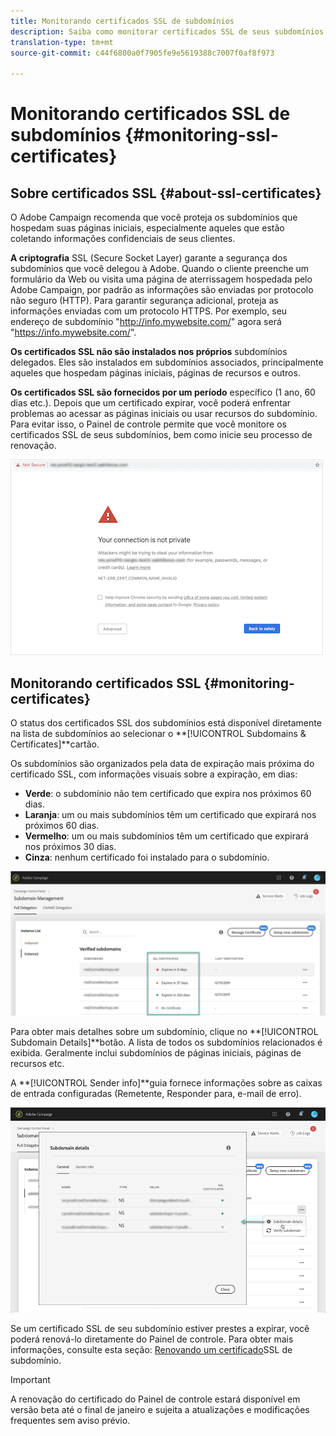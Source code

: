```yaml
---
title: Monitorando certificados SSL de subdomínios
description: Saiba como monitorar certificados SSL de seus subdomínios
translation-type: tm+mt
source-git-commit: c44f6800a0f7905fe9e5619388c7007f0af8f973

---
```



# Monitorando certificados SSL de subdomínios {#monitoring-ssl-certificates}

## Sobre certificados SSL {#about-ssl-certificates}

O Adobe Campaign recomenda que você proteja os subdomínios que hospedam suas páginas iniciais, especialmente aqueles que estão coletando informações confidenciais de seus clientes.

**A criptografia** SSL (Secure Socket Layer) garante a segurança dos subdomínios que você delegou à Adobe. Quando o cliente preenche um formulário da Web ou visita uma página de aterrissagem hospedada pelo Adobe Campaign, por padrão as informações são enviadas por protocolo não seguro (HTTP). Para garantir segurança adicional, proteja as informações enviadas com um protocolo HTTPS. Por exemplo, seu endereço de subdomínio &quot;http://info.mywebsite.com/&quot; agora será &quot;https://info.mywebsite.com/&quot;.

**Os certificados SSL não são instalados nos próprios** subdomínios delegados. Eles são instalados em subdomínios associados, principalmente aqueles que hospedam páginas iniciais, páginas de recursos e outros.

**Os certificados SSL são fornecidos por um período** específico (1 ano, 60 dias etc.). Depois que um certificado expirar, você poderá enfrentar problemas ao acessar as páginas iniciais ou usar recursos do subdomínio. Para evitar isso, o Painel de controle permite que você monitore os certificados SSL de seus subdomínios, bem como inicie seu processo de renovação.

![](assets/no_certificate.png)

## Monitorando certificados SSL {#monitoring-certificates}

O status dos certificados SSL dos subdomínios está disponível diretamente na lista de subdomínios ao selecionar o **[!UICONTROL Subdomains & Certificates]**cartão.

Os subdomínios são organizados pela data de expiração mais próxima do certificado SSL, com informações visuais sobre a expiração, em dias:

* **Verde**: o subdomínio não tem certificado que expira nos próximos 60 dias.
* **Laranja**: um ou mais subdomínios têm um certificado que expirará nos próximos 60 dias.
* **Vermelho**: um ou mais subdomínios têm um certificado que expirará nos próximos 30 dias.
* **Cinza**: nenhum certificado foi instalado para o subdomínio.

![](assets/subdomains_list.png)

Para obter mais detalhes sobre um subdomínio, clique no **[!UICONTROL Subdomain Details]**botão.
A lista de todos os subdomínios relacionados é exibida. Geralmente inclui subdomínios de páginas iniciais, páginas de recursos etc.

A **[!UICONTROL Sender info]**guia fornece informações sobre as caixas de entrada configuradas (Remetente, Responder para, e-mail de erro).

![](assets/subdomain_details.png)

Se um certificado SSL de seu subdomínio estiver prestes a expirar, você poderá renová-lo diretamente do Painel de controle. Para obter mais informações, consulte esta seção: [Renovando um certificado](../../subdomains-certificates/using/renewing-subdomain-certificate.md)SSL de subdomínio.

>[!IMPORTANT]
>
>A renovação do certificado do Painel de controle estará disponível em versão beta até o final de janeiro e sujeita a atualizações e modificações frequentes sem aviso prévio.

